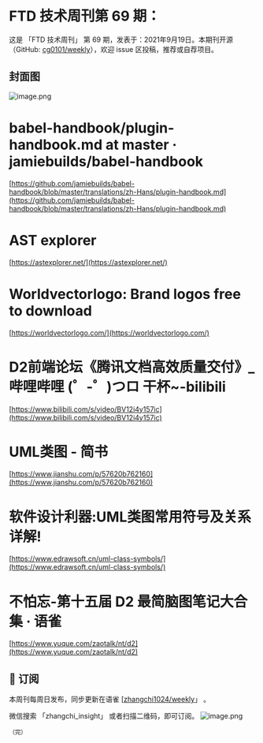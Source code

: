 # FTD 技术周刊第 69 期：
这是 「FTD 技术周刊」 第 69 期，发表于：2021年9月19日。本期刊开源（GitHub: [cg0101/weekly](https://github.com/cg0101/weekly)），欢迎 issue 区投稿，推荐或自荐项目。
## 封面图


![image.png](https://cdn.nlark.com/yuque/0/2021/png/132503/1619746542452-1d75e163-88a4-4913-b82c-4359250ea5c5.png#clientId=u5140030a-b69a-4&from=paste&height=361&id=ueef3a33a&margin=%5Bobject%20Object%5D&name=image.png&originHeight=721&originWidth=1080&originalType=binary&size=1436851&status=done&style=none&taskId=u2e234d3b-b9bf-4439-aaf3-d34c34e4756&width=540)
# babel-handbook/plugin-handbook.md at master · jamiebuilds/babel-handbook
[https://github.com/jamiebuilds/babel-handbook/blob/master/translations/zh-Hans/plugin-handbook.md](https://github.com/jamiebuilds/babel-handbook/blob/master/translations/zh-Hans/plugin-handbook.md)
# AST explorer
[https://astexplorer.net/](https://astexplorer.net/)
# Worldvectorlogo: Brand logos free to download
[https://worldvectorlogo.com/](https://worldvectorlogo.com/)
# D2前端论坛《腾讯文档高效质量交付》_哔哩哔哩 (゜-゜)つロ 干杯~-bilibili
[https://www.bilibili.com/s/video/BV12i4y157ic](https://www.bilibili.com/s/video/BV12i4y157ic)
# UML类图 - 简书
[https://www.jianshu.com/p/57620b762160](https://www.jianshu.com/p/57620b762160)
# 软件设计利器:UML类图常用符号及关系详解!
[https://www.edrawsoft.cn/uml-class-symbols/](https://www.edrawsoft.cn/uml-class-symbols/)
# 不怕忘-第十五届 D2 最简脑图笔记大合集 · 语雀
[https://www.yuque.com/zaotalk/nt/d2](https://www.yuque.com/zaotalk/nt/d2)



## 📅 订阅
本周刊每周日发布，同步更新在语雀 [[zhangchi1024/weekly](https://www.yuque.com/zhangchi1024/weekly)」 。


微信搜索 「zhangchi_insight」 或者扫描二维码，即可订阅。
    ![image.png](https://cdn.nlark.com/yuque/0/2021/jpeg/132503/1640750963398-e8538e9e-6b96-46f7-abff-c93b56bdd377.jpeg?x-oss-process=image%2Fwatermark%2Ctype_d3F5LW1pY3JvaGVp%2Csize_36%2Ctext_5byg6amw%2Ccolor_FFFFFF%2Cshadow_50%2Ct_80%2Cg_se%2Cx_10%2Cy_10%2Fresize%2Cw_426%2Climit_0)
    
    （完）